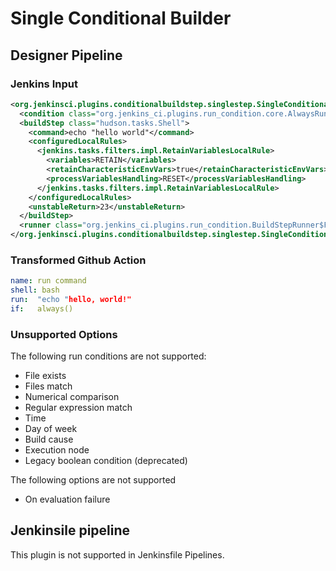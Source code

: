 # Single Conditional Builder

## Designer Pipeline

### Jenkins Input

```xml
<org.jenkinsci.plugins.conditionalbuildstep.singlestep.SingleConditionalBuilder plugin="conditional-buildstep@1.3.6">
  <condition class="org.jenkins_ci.plugins.run_condition.core.AlwaysRun" plugin="run-condition@1.3"/>
  <buildStep class="hudson.tasks.Shell">
    <command>echo "hello world"</command>
    <configuredLocalRules>
      <jenkins.tasks.filters.impl.RetainVariablesLocalRule>
        <variables>RETAIN</variables>
        <retainCharacteristicEnvVars>true</retainCharacteristicEnvVars>
        <processVariablesHandling>RESET</processVariablesHandling>
      </jenkins.tasks.filters.impl.RetainVariablesLocalRule>
    </configuredLocalRules>
    <unstableReturn>23</unstableReturn>
  </buildStep>
  <runner class="org.jenkins_ci.plugins.run_condition.BuildStepRunner$Fail" plugin="run-condition@1.3"/>
</org.jenkinsci.plugins.conditionalbuildstep.singlestep.SingleConditionalBuilder>
```

### Transformed Github Action

```yaml
name: run command
shell: bash
run:  "echo "hello, world!"
if:   always()
```

### Unsupported Options

The following run conditions are not supported:

- File exists
- Files match
- Numerical comparison
- Regular expression match
- Time
- Day of week
- Build cause
- Execution node
- Legacy boolean condition (deprecated)

The following options are not supported

- On evaluation failure

## Jenkinsile pipeline

This plugin is not supported in Jenkinsfile Pipelines.
